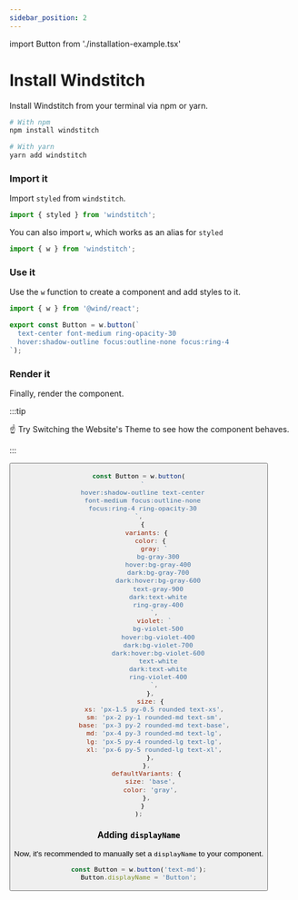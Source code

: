 ```yaml
---
sidebar_position: 2
---
```


import Button from './installation-example.tsx'

# Install Windstitch

Install Windstitch from your terminal via npm or yarn.

```bash
# With npm
npm install windstitch

# With yarn
yarn add windstitch
```

### Import it

Import `styled` from `windstitch`.

```js
import { styled } from 'windstitch';
```

You can also import `w`, which works as an alias for `styled`

```typescript
import { w } from 'windstitch';
```

### Use it

Use the `w` function to create a component and add styles to it.

```jsx line=3-11
import { w } from '@wind/react';

export const Button = w.button(`
  text-center font-medium ring-opacity-30
  hover:shadow-outline focus:outline-none focus:ring-4
`);
```

### Render it

Finally, render the component.

:::tip

☝️ Try Switching the Website's Theme to see how the component behaves.

:::

<Preview>
  <Button />
</Preview>

```jsx line=5
const Button = w.button(
  `
  hover:shadow-outline text-center
  font-medium focus:outline-none
  focus:ring-4 ring-opacity-30
`,
  {
    variants: {
      color: {
        gray: `
          bg-gray-300
          hover:bg-gray-400
          dark:bg-gray-700
          dark:hover:bg-gray-600
          text-gray-900
          dark:text-white
          ring-gray-400
        `,
        violet: `
          bg-violet-500
          hover:bg-violet-400
          dark:bg-violet-700
          dark:hover:bg-violet-600
          text-white
          dark:text-white
          ring-violet-400
        `,
      },
      size: {
        xs: 'px-1.5 py-0.5 rounded text-xs',
        sm: 'px-2 py-1 rounded-md text-sm',
        base: 'px-3 py-2 rounded-md text-base',
        md: 'px-4 py-3 rounded-md text-lg',
        lg: 'px-5 py-4 rounded-lg text-lg',
        xl: 'px-6 py-5 rounded-lg text-xl',
      },
    },
    defaultVariants: {
      size: 'base',
      color: 'gray',
    },
  }
);
```

### Adding `displayName`

Now, it's recommended to manually set a `displayName` to your component.

```jsx
const Button = w.button('text-md');
Button.displayName = 'Button';
```

